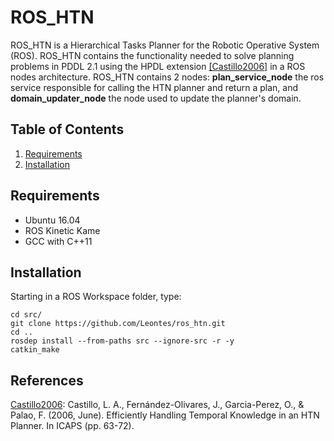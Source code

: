 # ROS_HTN
ROS_HTN is a Hierarchical Tasks Planner for the Robotic Operative System (ROS). ROS_HTN contains the functionality needed to solve planning problems in PDDL 2.1 using the HPDL extension [\[Castillo2006\]](#castillo2006) in a ROS nodes architecture. ROS_HTN contains 2 nodes: **plan_service_node** the ros service responsible for calling the HTN planner and return a plan, and **domain_updater_node** the node used to update the planner's domain.

## Table of Contents
1. [Requirements](#requirements)
2. [Installation](#installation)

## Requirements <a id="requirements"></a>
* Ubuntu 16.04
* ROS Kinetic Kame
* GCC with C++11

## Installation <a id="installation"></a>
Starting in a ROS Workspace folder, type:
```
cd src/
git clone https://github.com/Leontes/ros_htn.git
cd ..
rosdep install --from-paths src --ignore-src -r -y
catkin_make
```




## References
<a id="castillo2006"></a> [Castillo2006](http://www.aaai.org/Papers/ICAPS/2006/ICAPS06-007.pdf): Castillo, L. A., Fernández-Olivares, J., Garcia-Perez, O., & Palao, F. (2006, June). Efficiently Handling Temporal Knowledge in an HTN Planner. In ICAPS (pp. 63-72).
